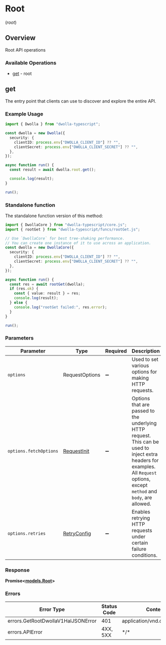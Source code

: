 # Root
(*root*)

## Overview

Root API operations

### Available Operations

* [get](#get) - root

## get

The entry point that clients can use to discover and explore the entire API.

### Example Usage

```typescript
import { Dwolla } from "dwolla-typescript";

const dwolla = new Dwolla({
  security: {
    clientID: process.env["DWOLLA_CLIENT_ID"] ?? "",
    clientSecret: process.env["DWOLLA_CLIENT_SECRET"] ?? "",
  },
});

async function run() {
  const result = await dwolla.root.get();

  console.log(result);
}

run();
```

### Standalone function

The standalone function version of this method:

```typescript
import { DwollaCore } from "dwolla-typescript/core.js";
import { rootGet } from "dwolla-typescript/funcs/rootGet.js";

// Use `DwollaCore` for best tree-shaking performance.
// You can create one instance of it to use across an application.
const dwolla = new DwollaCore({
  security: {
    clientID: process.env["DWOLLA_CLIENT_ID"] ?? "",
    clientSecret: process.env["DWOLLA_CLIENT_SECRET"] ?? "",
  },
});

async function run() {
  const res = await rootGet(dwolla);
  if (res.ok) {
    const { value: result } = res;
    console.log(result);
  } else {
    console.log("rootGet failed:", res.error);
  }
}

run();
```

### Parameters

| Parameter                                                                                                                                                                      | Type                                                                                                                                                                           | Required                                                                                                                                                                       | Description                                                                                                                                                                    |
| ------------------------------------------------------------------------------------------------------------------------------------------------------------------------------ | ------------------------------------------------------------------------------------------------------------------------------------------------------------------------------ | ------------------------------------------------------------------------------------------------------------------------------------------------------------------------------ | ------------------------------------------------------------------------------------------------------------------------------------------------------------------------------ |
| `options`                                                                                                                                                                      | RequestOptions                                                                                                                                                                 | :heavy_minus_sign:                                                                                                                                                             | Used to set various options for making HTTP requests.                                                                                                                          |
| `options.fetchOptions`                                                                                                                                                         | [RequestInit](https://developer.mozilla.org/en-US/docs/Web/API/Request/Request#options)                                                                                        | :heavy_minus_sign:                                                                                                                                                             | Options that are passed to the underlying HTTP request. This can be used to inject extra headers for examples. All `Request` options, except `method` and `body`, are allowed. |
| `options.retries`                                                                                                                                                              | [RetryConfig](../../lib/utils/retryconfig.md)                                                                                                                                  | :heavy_minus_sign:                                                                                                                                                             | Enables retrying HTTP requests under certain failure conditions.                                                                                                               |

### Response

**Promise\<[models.Root](../../models/root.md)\>**

### Errors

| Error Type                         | Status Code                        | Content Type                       |
| ---------------------------------- | ---------------------------------- | ---------------------------------- |
| errors.GetRootDwollaV1HalJSONError | 401                                | application/vnd.dwolla.v1.hal+json |
| errors.APIError                    | 4XX, 5XX                           | \*/\*                              |